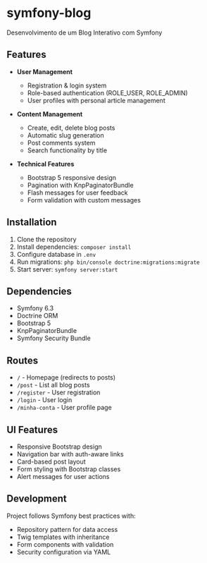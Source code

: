 # symfony-blog
Desenvolvimento de um Blog Interativo com Symfony
## Features

- **User Management**
  - Registration & login system
  - Role-based authentication (ROLE_USER, ROLE_ADMIN)
  - User profiles with personal article management

- **Content Management**
  - Create, edit, delete blog posts
  - Automatic slug generation
  - Post comments system
  - Search functionality by title

- **Technical Features**
  - Bootstrap 5 responsive design
  - Pagination with KnpPaginatorBundle
  - Flash messages for user feedback
  - Form validation with custom messages

##  Installation

1. Clone the repository
2. Install dependencies: `composer install`
3. Configure database in `.env`
4. Run migrations: `php bin/console doctrine:migrations:migrate`
5. Start server: `symfony server:start`

## Dependencies

- Symfony 6.3
- Doctrine ORM
- Bootstrap 5
- KnpPaginatorBundle
- Symfony Security Bundle

## Routes

- `/` - Homepage (redirects to posts)
- `/post` - List all blog posts
- `/register` - User registration
- `/login` - User login
- `/minha-conta` - User profile page

## UI Features

- Responsive Bootstrap design
- Navigation bar with auth-aware links
- Card-based post layout
- Form styling with Bootstrap classes
- Alert messages for user actions

## Development

Project follows Symfony best practices with:
- Repository pattern for data access
- Twig templates with inheritance
- Form components with validation
- Security configuration via YAML
